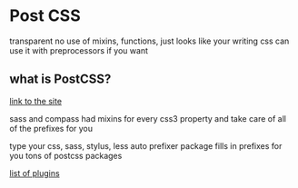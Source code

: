 # Post CSS
transparent
no use of mixins, functions, just looks like your writing css
can use it with preprocessors if you want

## what is PostCSS?

[link to the site](https://github.com/postcss/postcss)

sass and compass had mixins for every css3 property and take care of all of the prefixes for you

type your css, sass, stylus, less
auto prefixer package fills in prefixes for you
tons of postcss packages

[list of plugins](https://github.com/postcss/postcss/blob/master/docs/plugins.md)

